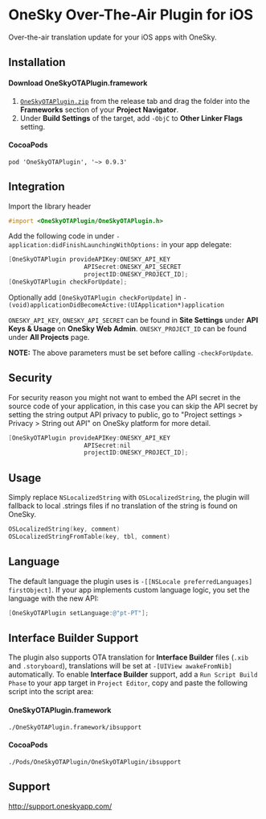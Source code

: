 OneSky Over-The-Air Plugin for iOS
======================================

Over-the-air translation update for your iOS apps with OneSky.

Installation
------------

#### Download OneSkyOTAPlugin.framework
1. [`OneSkyOTAPlugin.zip`](https://github.com/onesky/plugin-ios-ota/releases/download/0.9.3/OneSkyOTAPlugin.zip) from the release tab and drag the folder into the **Frameworks** section of your **Project Navigator**.
2. Under **Build Settings** of the target, add ```-ObjC``` to **Other Linker Flags** setting.

#### CocoaPods
``` 
pod 'OneSkyOTAPlugin', '~> 0.9.3' 
```

Integration
-----------

Import the library header

``` objective-c
#import <OneSkyOTAPlugin/OneSkyOTAPlugin.h>
```

Add the following code in under ```-application:didFinishLaunchingWithOptions:``` in your app delegate:

``` objective-c
[OneSkyOTAPlugin provideAPIKey:ONESKY_API_KEY
                     APISecret:ONESKY_API_SECRET
                     projectID:ONESKY_PROJECT_ID];
[OneSkyOTAPlugin checkForUpdate];
```


Optionally add  ```[OneSkyOTAPlugin checkForUpdate]``` in
```- (void)applicationDidBecomeActive:(UIApplication*)application```

```ONESKY_API_KEY```, ```ONESKY_API_SECRET``` can be found in **Site Settings** under **API Keys & Usage** on **OneSky Web Admin**.
```ONESKY_PROJECT_ID``` can be found under **All Projects** page.

**NOTE:** The above parameters must be set before calling ```-checkForUpdate```.


Security
---------------

For security reason you might not want to embed the API secret in the source code of your application, in this case you can skip the API secret by setting the string output API privacy to public, go to "Project settings > Privacy > String out API" on OneSky platform for more detail.

``` objective-c
[OneSkyOTAPlugin provideAPIKey:ONESKY_API_KEY
                     APISecret:nil
                     projectID:ONESKY_PROJECT_ID];
```

Usage
----------------

Simply replace ```NSLocalizedString``` with ```OSLocalizedString```, the plugin will fallback to local .strings files if no translation of the string is found on OneSky.

``` objective-c
OSLocalizedString(key, comment)
OSLocalizedStringFromTable(key, tbl, comment)
```

Language
----------------

The default language the plugin uses is `-[[NSLocale preferredLanguages] firstObject]`. If your app implements custom language logic, you set the language with the new API:

``` objective-c
[OneSkyOTAPlugin setLanguage:@"pt-PT"];
```

Interface Builder Support
-------------------------

The plugin also supports OTA translation for **Interface Builder** files (`.xib` and `.storyboard`), translations will be set at ```-[UIView awakeFromNib]``` automatically. To enable **Interface Builder** support, add a `Run Script Build Phase` to your app target in `Project Editor`, copy and paste the following script into the script area:

#### OneSkyOTAPlugin.framework
```
./OneSkyOTAPlugin.framework/ibsupport
```

#### CocoaPods
```
./Pods/OneSkyOTAPlugin/OneSkyOTAPlugin/ibsupport
```

Support
-------
http://support.oneskyapp.com/
